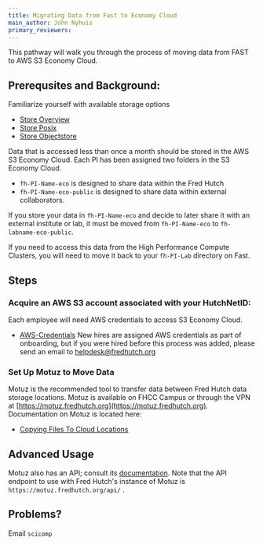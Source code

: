 ```yaml
---
title: Migrating Data from Fast to Economy Cloud
main_author: John Nyhuis
primary_reviewers:
---
```


This pathway will walk you through the process of moving data from FAST to AWS S3 Economy Cloud.

## Prerequsites and Background:
Familiarize yourself with available storage options
 - [Store Overview](https://sciwiki.fredhutch.org/scicomputing/store_overview/)
 - [Store Posix](https://sciwiki.fredhutch.org/scicomputing/store_posix/)
 - [Store Objectstore](https://sciwiki.fredhutch.org/scicomputing/store_objectstore/)

Data that is accessed less than once a month should be stored in the AWS S3 Economy Cloud.
Each PI has been assigned two folders in the S3 Economy Cloud.
 - `fh-PI-Name-eco` is designed to share data within the Fred Hutch
 - `fh-PI-Name-eco-public` is designed to share data within external collaborators.

If you store your data in `fh-PI-Name-eco` and decide to later share it with an external institute or lab, it must be moved from `fh-PI-Name-eco` to `fh-labname-eco-public`.

If you need to access this data from the High Performance Compute Clusters, you will need to move it back to your `fh-PI-Lab` directory on Fast.

## Steps

### Acquire an AWS S3 account associated with your HutchNetID:
Each employee will need AWS credentials to access S3 Economy Cloud.
 - [AWS-Credentials](https://sciwiki.fredhutch.org/scicomputing/access_credentials/#amazon-web-services-aws)
New hires are assigned AWS credentials as part of onboarding, but if you were hired before this process was added, please send an email to helpdesk@fredhutch.org

### Set Up Motuz to Move Data
Motuz is the recommended tool to transfer data between Fred Hutch data storage locations.
Motuz is available on FHCC Campus or through the VPN at [https://motuz.fredhutch.org](https://motuz.fredhutch.org).
Documentation on Motuz is located here:
 - [Copying Files To Cloud Locations](https://sciwiki.fredhutch.org/compdemos/motuz/#copying-files-to-cloud-locations)

## Advanced Usage

Motuz also has an API; consult its [documentation](https://github.com/FredHutch/motuz/#how-to-use-the-api). Note that the API endpoint to use with Fred Hutch's instance of Motuz is `https://motuz.fredhutch.org/api/` .

## Problems?

Email `scicomp`
